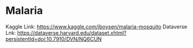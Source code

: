 # Malaria

Kaggle Link: https://www.kaggle.com/jboysen/malaria-mosquito
Dataverse Lnk: https://dataverse.harvard.edu/dataset.xhtml?persistentId=doi:10.7910/DVN/NQ6CUN
